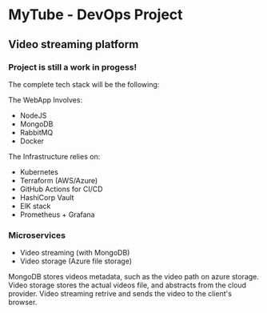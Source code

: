 # MyTube - DevOps Project
## Video streaming platform

### Project is still a work in progess!
The complete tech stack will be the following:

The WebApp Involves: 
- NodeJS
- MongoDB
- RabbitMQ
- Docker

The Infrastructure relies on: 
- Kubernetes
- Terraform (AWS/Azure)
- GitHub Actions for CI/CD
- HashiCorp Vault
- ElK stack
- Prometheus + Grafana

### Microservices ###
- Video streaming (with MongoDB)
- Video storage (Azure file storage)

MongoDB stores videos metadata, such as the video path on azure storage.
Video storage stores the actual videos file, and abstracts from the cloud provider.
Video streaming retrive and sends the video to the client's browser.